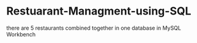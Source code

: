 # Restuarant-Managment-using-SQL
there are 5 restaurants combined together in one database in MySQL Workbench
